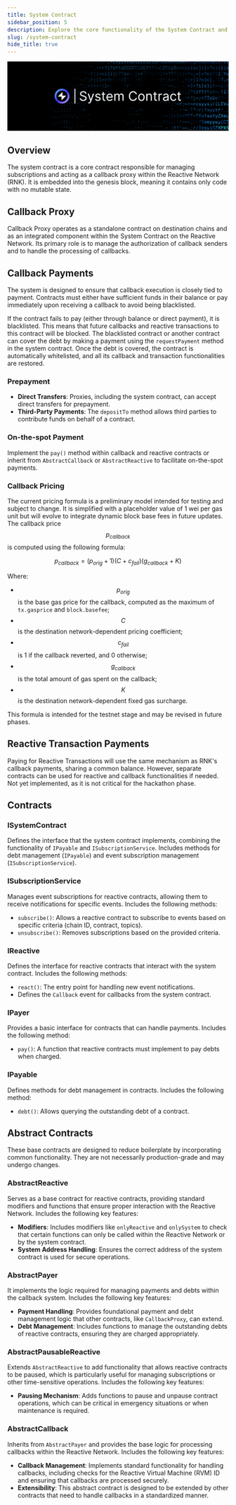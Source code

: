 ```yaml
---
title: System Contract
sidebar_position: 5
description: Explore the core functionality of the System Contract and its affiliates.
slug: /system-contract
hide_title: true
---
```


![System Contract](./img/system-contract.jpg)

## Overview

The system contract is a core contract responsible for managing subscriptions and acting as a callback proxy within the Reactive Network (RNK). It is embedded into the genesis block, meaning it contains only code with no mutable state.

## Callback Proxy

Callback Proxy operates as a standalone contract on destination chains and as an integrated component within the System Contract on the Reactive Network. Its primary role is to manage the authorization of callback senders and to handle the processing of callbacks.

## Callback Payments

The system is designed to ensure that callback execution is closely tied to payment. Contracts must either have sufficient funds in their balance or pay immediately upon receiving a callback to avoid being blacklisted.

If the contract fails to pay (either through balance or direct payment), it is blacklisted. This means that future callbacks and reactive transactions to this contract will be blocked. The blacklisted contract or another contract can cover the debt by making a payment using the `requestPayment` method in the system contract. Once the debt is covered, the contract is automatically whitelisted, and all its callback and transaction functionalities are restored.

### Prepayment

- **Direct Transfers**: Proxies, including the system contract, can accept direct transfers for prepayment.
- **Third-Party Payments**: The `depositTo` method allows third parties to contribute funds on behalf of a contract.

### On-the-spot Payment

Implement the `pay()` method within callback and reactive contracts or inherit from `AbstractCallback` or `AbstractReactive` to facilitate on-the-spot payments.

### Callback Pricing

The current pricing formula is a preliminary model intended for testing and subject to change. It is simplified with a placeholder value of 1 wei per gas unit but will evolve to integrate dynamic block base fees in future updates. The callback price $$p_{callback}$$ is computed using the following formula:

$$
p_{callback} = (p_{orig} + 1)(C + c_{fail})(g_{callback} + K)
$$

Where:

- $$p_{orig}$$ is the base gas price for the callback, computed as the maximum of `tx.gasprice` and `block.basefee`;
- $$C$$ is the destination network-dependent pricing coefficient;
- $$c_{fail}$$ is 1 if the callback reverted, and 0 otherwise;
- $$g_{callback}$$ is the total amount of gas spent on the callback;
- $$K$$ is the destination network-dependent fixed gas surcharge.

This formula is intended for the testnet stage and may be revised in future phases.

## Reactive Transaction Payments

Paying for Reactive Transactions will use the same mechanism as RNK's callback payments, sharing a common balance. However, separate contracts can be used for reactive and callback functionalities if needed. Not yet implemented, as it is not critical for the hackathon phase.

## Contracts

### ISystemContract

Defines the interface that the system contract implements, combining the functionality of `IPayable` and `ISubscriptionService`. Includes methods for debt management (`IPayable`) and event subscription management (`ISubscriptionService`).

### ISubscriptionService

Manages event subscriptions for reactive contracts, allowing them to receive notifications for specific events. Includes the following methods:

- `subscribe()`: Allows a reactive contract to subscribe to events based on specific criteria (chain ID, contract, topics).
- `unsubscribe()`: Removes subscriptions based on the provided criteria.
  
### IReactive

Defines the interface for reactive contracts that interact with the system contract. Includes the following methods:

- `react()`: The entry point for handling new event notifications.
- Defines the `Callback` event for callbacks from the system contract.
  
### IPayer

Provides a basic interface for contracts that can handle payments. Includes the following method:

- `pay()`: A function that reactive contracts must implement to pay debts when charged.

### IPayable

Defines methods for debt management in contracts. Includes the following method:

- `debt()`: Allows querying the outstanding debt of a contract. 

## Abstract Contracts

These base contracts are designed to reduce boilerplate by incorporating common functionality. They are not necessarily production-grade and may undergo changes.

### AbstractReactive

Serves as a base contract for reactive contracts, providing standard modifiers and functions that ensure proper interaction with the Reactive Network. Includes the following key features:

- **Modifiers**: Includes modifiers like `onlyReactive` and `onlySystem` to check that certain functions can only be called within the Reactive Network or by the system contract.
- **System Address Handling**: Ensures the correct address of the system contract is used for secure operations.

### AbstractPayer

It implements the logic required for managing payments and debts within the callback system. Includes the following key features:

- **Payment Handling**: Provides foundational payment and debt management logic that other contracts, like `CallbackProxy`, can extend.
- **Debt Management**: Includes functions to manage the outstanding debts of reactive contracts, ensuring they are charged appropriately.

### AbstractPausableReactive

Extends `AbstractReactive` to add functionality that allows reactive contracts to be paused, which is particularly useful for managing subscriptions or other time-sensitive operations. Includes the following key features:

- **Pausing Mechanism**: Adds functions to pause and unpause contract operations, which can be critical in emergency situations or when maintenance is required.
  
### AbstractCallback

Inherits from `AbstractPayer` and provides the base logic for processing callbacks within the Reactive Network. Includes the following key features:

- **Callback Management**: Implements standard functionality for handling callbacks, including checks for the Reactive Virtual Machine (RVM) ID and ensuring that callbacks are processed securely.
- **Extensibility**: This abstract contract is designed to be extended by other contracts that need to handle callbacks in a standardized manner.
